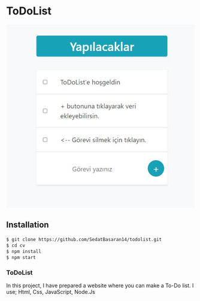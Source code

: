 # ToDoList
  
  <img src="ToDoList.JPG" />

## Installation

```
$ git clone https://github.com/SedatBasaran14/todolist.git
$ cd cv
$ npm install
$ npm start
```

### ToDoList

In this project, I have prepared a website where you can make a To-Do list. 
I use; Html, Css, JavaScript, Node.Js



